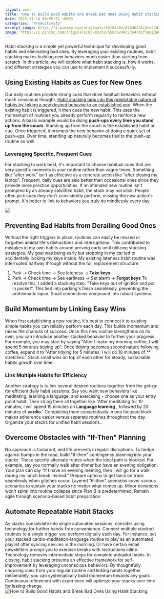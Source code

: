```yaml
---
layout: post
title: "How to Build Good Habits and Break Bad Ones Using Habit Stacking"
date: 2023-11-18 08:55:52 +0000
categories: "Productivity"
excerpt_image: https://i.pinimg.com/originals/65/83/b2/6583b240c2ce47d1f5e91de807f8babb.png
image: https://i.pinimg.com/originals/65/83/b2/6583b240c2ce47d1f5e91de807f8babb.png
---
```


Habit stacking is a simple yet powerful technique for developing good habits and eliminating bad ones. By leveraging your existing routines, habit stacking makes building new behaviors much easier than starting from scratch. In this article, we will explore what habit stacking is, how it works, and different strategies you can use to implement it successfully.
## Using Existing Habits as Cues for New Ones
Our daily routines provide strong cues that drive habitual behaviors without much conscious thought. [Habit stacking taps into this predictable nature of habits by linking a new desired behavior to an established one](https://ustoday.github.io/2024-01-07-un-s-xe9jour-de-r-xeave-xe0-belize/). When the existing habit is triggered, it then cues the new habit. This uses the momentum of routines you already perform regularly to reinforce new actions. 
A basic example would be doing **push-ups every time you stand up from the couch**. Standing up from the couch is the established habit or cue. Once triggered, it prompts the new behavior of doing a quick set of push-ups. Over time, standing up naturally becomes tied to the push-up routine as well.
### Leveraging Specific, Frequent Cues 
For stacking to work best, it's important to choose habitual cues that are very specific moments in your routine rather than vague times. Something like "after work" isn't as effective as a concrete action like "after closing my laptop". Frequent, daily cues are also better than occasional ones since they provide more practice opportunities.
If an intended new routine isn't prompted by an already solidified habit, the stack may not stick. People often pick cues they don't consistently perform, missing the new action's prompt. It's better to link to behaviors you truly do mindlessly every day.

![](https://kmpblog.com/wp-content/uploads/2013/01/Dean_9780738215983.jpg)
## Preventing Bad Habits from Derailing Good Ones
Without the right triggers in place, routines can easily be missed or forgotten amidst life's distractions and interruptions. This contributed to mistakes in my own habits around arriving early until utilizing stacking strategies. 
My goal was being early but stopping in my car led to accidentally locking my keys inside. My existing lateness habit routine was interrupted halfway through without the full replacement structure:
1. Park → Check time → See lateness → **Take keys** 
2. Park → Check time → See earliness → Set alarm → **Forget keys** 
To resolve this, I added a stacking step: "Take keys out of ignition and put in pocket". This tied into parking's finish seamlessly, preventing the problematic lapse. Small connections compound into robust systems.
## Build Momentum by Linking Easy Wins
When first establishing a new routine, it's best to connect it to existing simple habits you can reliably perform each day. This builds momentum and raises the chances of success. Once this new routine strengthens on its own, you can introduce another stacked behavior to further your progress. 
For example, you may start by saying "After I make my morning coffee, I will spend 5 minutes tidying up". Once tidying becomes second nature following coffee, expand it to "After tidying for 5 minutes, I will do 10 minutes of ** stretches." Stack small wins on top of each other for steady, sustainable habits growth over time.
### Link Multiple Habits for Efficiency
Another strategy is to link several desired routines together from the get-go for efficient daily habit sessions. Say you want new behaviors like meditating, learning a language, and exercising - choose one as your entry point habit. 
Then string them all together like "After meditating for 10 minutes, I will spend 15 minutes on **Language learning** , followed by 20 minutes of **cardio**." Completing them consecutively in one focused block makes adherence easier versus separate routines throughout the day. Organize your stacks for unified habit sessions.
## Overcome Obstacles with "If-Then" Planning 
No approach is foolproof, and life presents irregular disruptions. To hedge against bumps in the road, build "if-then" contingency planning into your stacks. These specify alternate routes when the ideal path is blocked.
For example, say you normally walk after dinner but have an evening obligation. Your plan can say "If I have an evening meeting, then I will go for a walk during my lunch break instead." Prepare options to get back on track seamlessly when glitches occur.
Layered "if-then" scenarios cover various scenarios to sustain your stacks no matter what comes up. Minor deviations won't spiral into routine collapse since Plan B is predetermined. Remain agile through scenario-based habit preparation.
## Automate Repeatable Habit Stacks 
As stacks consolidate into single automated sessions, consider using technology for further hands-free convenience. Connect multiple stacked routines to a single trigger you perform digitally each day. 
For instance, set your stacked cardio-meditation-language routine to play as an automated playlist after syncing devices in the morning. Or have certain email newsletters prompt you to exercise breaks with instructions inline. Technology removes intermediate steps for complete autopilot habits.
In closing, habit stacking presents an effective framework for self-improvement by leveraging unconscious behaviors. By thoughtfully choosing cues from your regular routine and linking habits together deliberately, you can systematically build momentum towards any goals. Continuous refinement with experience will optimize your stacks over time for lasting change.
![How to Build Good Habits and Break Bad Ones Using Habit Stacking](https://i.pinimg.com/originals/65/83/b2/6583b240c2ce47d1f5e91de807f8babb.png)